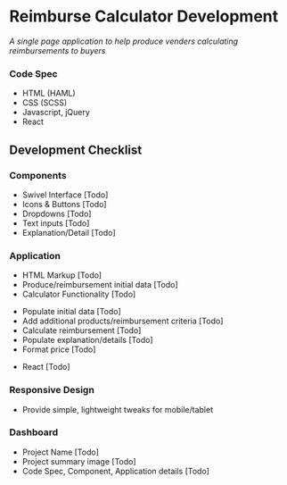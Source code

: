 # Reimburse Calculator Development
*A single page application to help produce venders calculating reimbursements to buyers*

### Code Spec
+ HTML (HAML)
+ CSS (SCSS)
+ Javascript, jQuery
+ React

## Development Checklist

### Components
- Swivel Interface [Todo]
- Icons & Buttons [Todo]
- Dropdowns [Todo]
- Text inputs [Todo]
- Explanation/Detail [Todo]

### Application
- HTML Markup [Todo]
- Produce/reimbursement initial data [Todo]
- Calculator Functionality [Todo]
 + Populate initial data [Todo]
 + Add additional products/reimbursement criteria [Todo]
 + Calculate reimbursement [Todo]
 + Populate explanation/details [Todo]
 + Format price [Todo]
- React [Todo]

### Responsive Design
- Provide simple, lightweight tweaks for mobile/tablet

### Dashboard
- Project Name [Todo]
- Project summary image [Todo]
- Code Spec, Component, Application details [Todo]